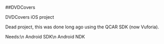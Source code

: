 ##DVDCovers

DVDCovers iOS project

Dead project, this was done long ago using the QCAR SDK (now Vuforia). 

Needs:\n
Android SDK\n
Android NDK
